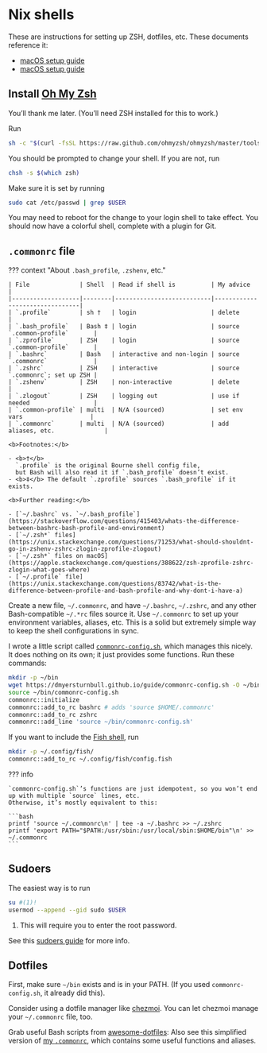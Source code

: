 # Nix shells

<!--
SPDX-FileCopyrightText: Copyright 2017-2024, Douglas Myers-Turnbull
SPDX-PackageHomePage: https://dmyersturnbull.github.io
SPDX-License-Identifier: CC-BY-SA-4.0
-->

These are instructions for setting up ZSH, dotfiles, etc.
These documents reference it:

- [macOS setup guide](linux.md)
- [macOS setup guide](macos.md)

## Install [Oh My Zsh](https://ohmyz.sh/)

You’ll thank me later.
(You’ll need ZSH installed for this to work.)

Run

```bash
sh -c "$(curl -fsSL https://raw.github.com/ohmyzsh/ohmyzsh/master/tools/install.sh)"
```

You should be prompted to change your shell.
If you are not, run

```bash
chsh -s $(which zsh)
```

Make sure it is set by running

```bash
sudo cat /etc/passwd | grep $USER
```

You may need to reboot for the change to your login shell to take effect.
You should now have a colorful shell, complete with a plugin for Git.

## `.commonrc` file

??? context "About `.bash_profile`, `.zshenv`, etc."

    | File              | Shell  | Read if shell is          | My advice                      |
    |-------------------|--------|---------------------------|--------------------------------|
    | `.profile`        | sh †   | login                     | delete                         |
    | `.bash_profile`   | Bash ‡ | login                     | source `.common-profile`       |
    | `.zprofile`       | ZSH    | login                     | source `.common-profile`       |
    | `.bashrc`         | Bash   | interactive and non-login | source `.commonrc`             |
    | `.zshrc`          | ZSH    | interactive               | source `.commonrc`; set up ZSH |
    | `.zshenv`         | ZSH    | non-interactive           | delete                         |
    | `.zlogout`        | ZSH    | logging out               | use if needed                  |
    | `.common-profile` | multi  | N/A (sourced)             | set env vars                   |
    | `.commonrc`       | multi  | N/A (sourced)             | add aliases, etc.              |

    <b>Footnotes:</b>

    - <b>†</b>
      `.profile` is the original Bourne shell config file,
      but Bash will also read it if `.bash_profile` doesn’t exist.
    - <b>‡</b> The default `.zprofile` sources `.bash_profile` if it exists.

    <b>Further reading:</b>

    - [`~/.bashrc` vs. `~/.bash_profile`](https://stackoverflow.com/questions/415403/whats-the-difference-between-bashrc-bash-profile-and-environment)
    - [`~/.zsh*` files](https://unix.stackexchange.com/questions/71253/what-should-shouldnt-go-in-zshenv-zshrc-zlogin-zprofile-zlogout)
    - [`~/.zsh*` files on macOS](https://apple.stackexchange.com/questions/388622/zsh-zprofile-zshrc-zlogin-what-goes-where)
    - [`~/.profile` file](https://unix.stackexchange.com/questions/83742/what-is-the-difference-between-profile-and-bash-profile-and-why-dont-i-have-a)

Create a new file, `~/.commonrc`, and have `~/.bashrc`, `~/.zshrc`, and any other Bash-compatible `~/.*rc` files source it.
Use `~/.commonrc` to set up your environment variables, aliases, etc.
This is a solid but extremely simple way to keep the shell configurations in sync.

I wrote a little script called [`commonrc-config.sh`](files/commonrc-config.sh), which manages this nicely.
It does nothing on its own; it just provides some functions.
Run these commands:

```bash
mkdir -p ~/bin
wget https://dmyersturnbull.github.io/guide/commonrc-config.sh -O ~/bin/commonrc-config.sh
source ~/bin/commonrc-config.sh
commonrc::initialize
commonrc::add_to_rc bashrc # adds 'source $HOME/.commonrc'
commonrc::add_to_rc zshrc
commonrc::add_line 'source ~/bin/commonrc-config.sh'
```

If you want to include the [Fish shell](https://fishshell.com), run

```bash
mkdir -p ~/.config/fish/
commonrc::add_to_rc ~/.config/fish/config.fish
```

??? info

    `commonrc-config.sh`’s functions are just idempotent, so you won’t end up with multiple `source` lines, etc.
    Otherwise, it’s mostly equivalent to this:

    ```bash
    printf 'source ~/.commonrc\n' | tee -a ~/.bashrc >> ~/.zshrc
    printf 'export PATH="$PATH:/usr/sbin:/usr/local/sbin:$HOME/bin"\n' >> ~/.commonrc
    ```

## Sudoers

The easiest way is to run

```bash
su #(1)!
usermod --append --gid sudo $USER
```

1. This will require you to enter the root password.

See this
[sudoers guide](https://www.cyberciti.biz/faq/how-to-sudo-without-password-on-centos-linux/)
for more info.

## Dotfiles

First, make sure `~/bin` exists and is in your PATH.
(If you used `commonrc-config.sh`, it already did this).

Consider using a dotfile manager like [chezmoi](https://www.chezmoi.io/).
You can let chezmoi manage your `~/.commonrc` file, too.

Grab useful Bash scripts from
[awesome-dotfiles](https://github.com/webpro/awesome-dotfiles):
Also see this simplified version of
[my `.commonrc`](files/commonrc.sh),
which contains some useful functions and aliases.
